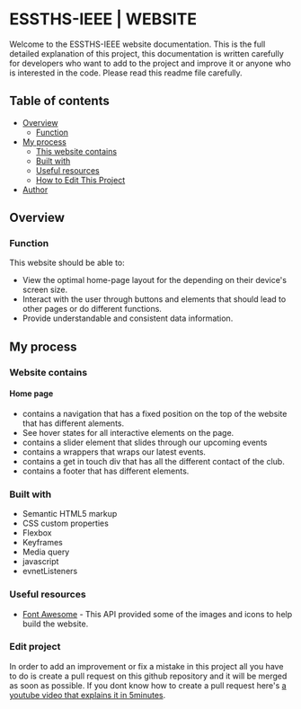 # ESSTHS-IEEE | WEBSITE

Welcome to the ESSTHS-IEEE website documentation.
This is the full detailed explanation of this project, this documentation is written carefully for developers who want to add to the project and improve it or anyone who is interested in the code.
Please read this readme file carefully.

## Table of contents

- [Overview](#overview)
  - [Function](#function)
- [My process](#my-process)
  - [This website contains](#website-contains)
  - [Built with](#built-with)
  - [Useful resources](#useful-resources)
  - [How to Edit This Project](#edit-project)
- [Author](#author)

## Overview

### Function

This website should be able to:

- View the optimal home-page layout for the depending on their device's screen size.
- Interact with the user through buttons and elements that should lead to other pages or do different functions.
- Provide understandable and consistent data information.

## My process

### Website contains

#### Home page

- contains a navigation that has a fixed position on the top of the website that has different alements.
- See hover states for all interactive elements on the page.
- contains a slider element that slides through our upcoming events
- contains a wrappers that wraps our latest events.
- contains a get in touch div that has all the different contact of the club.
- contains a footer that has different elements.

### Built with

- Semantic HTML5 markup
- CSS custom properties
- Flexbox
- Keyframes
- Media query
- javascript
- evnetListeners

### Useful resources

- [Font Awesome](https://fontawesome.com/) - This API provided some of the images and icons to help build the website.

### Edit project

In order to add an improvement or fix a mistake in this project all you have to do is create a pull request on this github repository and it will be merged as soon as possible.
If you dont know how to create a pull request here's
[a youtube video that explains it in 5minutes](https://www.youtube.com/watch?v=rgbCcBNZcdQ&ab_channel=JakeVanderplas).
